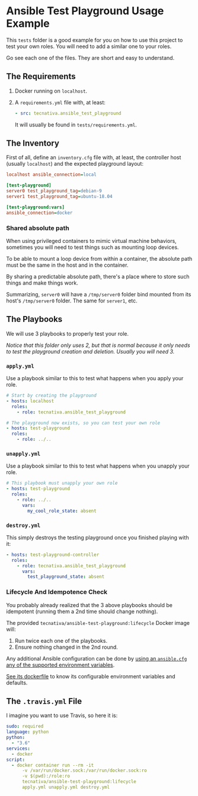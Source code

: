 # Ansible Test Playground Usage Example

This `tests` folder is a good example for you on how to use this project to
test your own roles. You will need to add a similar one to your roles.

Go see each one of the files. They are short and easy to understand.

## The Requirements

1. Docker running on `localhost`.
1. A `requirements.yml` file with, at least:

   ```yaml
   - src: tecnativa.ansible_test_playground
   ```

   It will usually be found in `tests/requirements.yml`.

## The Inventory

First of all, define an `inventory.cfg` file with, at least, the controller
host (usually `localhost`) and the expected playground layout:

```ini
localhost ansible_connection=local

[test-playground]
server0 test_playground_tag=debian-9
server1 test_playground_tag=ubuntu-18.04

[test-playground:vars]
ansible_connection=docker
```

### Shared absolute path

When using privileged containers to mimic virtual machine behaviors, sometimes
you will need to test things such as mounting loop devices.

To be able to mount a loop device from within a container, the absolute path
must be the same in the host and in the container.

By sharing a predictable absolute path, there's a place where to store such
things and make things work.

Summarizing, `server0` will have a `/tmp/server0` folder bind mounted from
its host's `/tmp/server0` folder. The same for `server1`, etc.

## The Playbooks

We will use 3 playbooks to properly test your role.

*Notice that this folder only uses 2, but that is normal because it only needs
to test the playground creation and deletion. Usually you will need 3.*

### `apply.yml`

Use a playbook similar to this to test what happens when you apply your role.

```yaml
# Start by creating the playground
- hosts: localhost
  roles:
    - role: tecnativa.ansible_test_playground

# The playground now exists, so you can test your own role
- hosts: test-playground
  roles:
    - role: ../..
```

### `unapply.yml`

Use a playbook similar to this to test what happens when you unapply your role.

```yaml
# This playbook must unapply your own role
- hosts: test-playground
  roles:
    - role: ../..
      vars:
        my_cool_role_state: absent
```

### `destroy.yml`

This simply destroys the testing playground once you finished playing with it:

```yaml
- hosts: test-playground-controller
  roles:
    - role: tecnativa.ansible_test_playground
      vars:
        test_playground_state: absent
```

### Lifecycle And Idempotence Check

You probably already realized that the 3 above playbooks should be idempotent
(running them a 2nd time should change nothing).

The provided `tecnativa/ansible-test-playground:lifecycle` Docker image will:

1. Run twice each one of the playbooks.
1. Ensure nothing changed in the 2nd round.

Any additional Ansible configuration can be done by
[using an `ansible.cfg` any of the supported environment variables][cfg].

[See its dockerfile][lcdf] to know its configurable environment variables and
defaults.

## The `.travis.yml` File

I imagine you want to use Travis, so here it is:

```yaml
sudo: required
language: python
python:
  - "3.6"
services:
  - docker
script:
  - docker container run --rm -it
      -v /var/run/docker.sock:/var/run/docker.sock:ro
      -v $(pwd):/role:ro
      tecnativa/ansible-test-playground:lifecycle
      apply.yml unapply.yml destroy.yml
```

[cfg]: https://docs.ansible.com/ansible/latest/reference_appendices/config.html
[lcdf]: https://github.com/Tecnativa/ansible-test-playground/blob/master/build/files/debian-9.dockerfile
